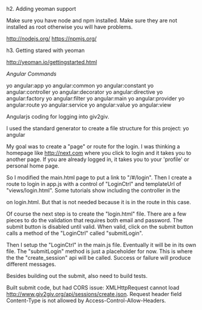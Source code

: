 h2. Adding yeoman support

Make sure you have node and npm installed. Make sure they are not installed as root otherwise you will have problems. 

http://nodejs.org/
https://npmjs.org/

h3. Getting stared with yeoman

http://yeoman.io/gettingstarted.html

*Angular Commands*

yo angular:app
yo angular:common
yo angular:constant
yo angular:controller
yo angular:decorator
yo angular:directive
yo angular:factory
yo angular:filter
yo angular:main
yo angular:provider
yo angular:route
yo angular:service
yo angular:value
yo angular:view




Angularjs coding for logging into giv2giv.

I used the standard generator to create a file structure for this project: yo angular

My goal was to create a "page" or route for the login. I was thinking a homepage like http://next.com where you click to login and it takes you to another page. If you are already logged in, it takes you to your 'profile' or personal home page.

So I modified the main.html page to put a link to "/#/login". Then I create a route to login in app.js with a control of "LoginCtrl" and templateUrl of "views/login.html". Some tutorials show including the controller in the <form> on login.html. But that is not needed because it is in the route in this case.

Of course the next step is to create the "login.html" file. There are a few pieces to do the validation that requires both email and password. The submit button is disabled until valid. When valid, click on the submit button calls a method of the "LoginCtrl" called "submitLogin". 

Then I setup the "LoginCtrl" in the main.js file. Eventually it will be in its own file. The "submitLogin" method is just a placeholder for now. This is where the the "create_session" api will be called. Success or failure will produce different messages.

Besides building out the submit, also need to build tests.

Built submit code, but had CORS issue:
XMLHttpRequest cannot load http://www.giv2giv.org/api/sessions/create.json. Request header field Content-Type is not allowed by Access-Control-Allow-Headers.


